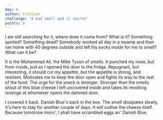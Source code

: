 ```yaml
---
day: 6
author: Cristian
challenge: "A bad smell and it source"
points: 0
---
```


I am still searching for it, where does it come from?
What is it? Something spoiled? Something dead? Somebody worked all day in a swamp and then ran home with 40 degrees outside and left his socks inside for me to smell? What can it be?

It is the Muhammad Ali, the Mike Tyson of smells. It punched my nose, but from inside, just as I opened the door to the fridge. Repugnant, but interesting, it should cut my appetite, but the appetite is strong, and resilient. Motivates me to keep the door open and fights its way to the rest of the food. The urge for the snack is stronger. Stronger than the smelly shout of this blue cheese I left uncovered inside and takes its revolting revenge at whomever opens the damned door.

I covered it back. Danish Blue's back in the box. The smell dissipates slowly, it's here to stay for another couple of days. It will outlive the cheese itself. Because tomorrow morn', I shall have scrambled eggs an' Danish Blue.
